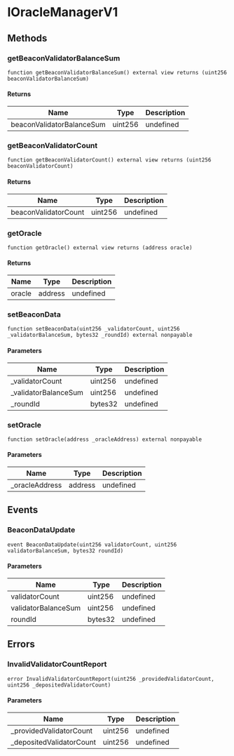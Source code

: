 # IOracleManagerV1









## Methods

### getBeaconValidatorBalanceSum

```solidity
function getBeaconValidatorBalanceSum() external view returns (uint256 beaconValidatorBalanceSum)
```






#### Returns

| Name | Type | Description |
|---|---|---|
| beaconValidatorBalanceSum | uint256 | undefined |

### getBeaconValidatorCount

```solidity
function getBeaconValidatorCount() external view returns (uint256 beaconValidatorCount)
```






#### Returns

| Name | Type | Description |
|---|---|---|
| beaconValidatorCount | uint256 | undefined |

### getOracle

```solidity
function getOracle() external view returns (address oracle)
```






#### Returns

| Name | Type | Description |
|---|---|---|
| oracle | address | undefined |

### setBeaconData

```solidity
function setBeaconData(uint256 _validatorCount, uint256 _validatorBalanceSum, bytes32 _roundId) external nonpayable
```





#### Parameters

| Name | Type | Description |
|---|---|---|
| _validatorCount | uint256 | undefined |
| _validatorBalanceSum | uint256 | undefined |
| _roundId | bytes32 | undefined |

### setOracle

```solidity
function setOracle(address _oracleAddress) external nonpayable
```





#### Parameters

| Name | Type | Description |
|---|---|---|
| _oracleAddress | address | undefined |



## Events

### BeaconDataUpdate

```solidity
event BeaconDataUpdate(uint256 validatorCount, uint256 validatorBalanceSum, bytes32 roundId)
```





#### Parameters

| Name | Type | Description |
|---|---|---|
| validatorCount  | uint256 | undefined |
| validatorBalanceSum  | uint256 | undefined |
| roundId  | bytes32 | undefined |



## Errors

### InvalidValidatorCountReport

```solidity
error InvalidValidatorCountReport(uint256 _providedValidatorCount, uint256 _depositedValidatorCount)
```





#### Parameters

| Name | Type | Description |
|---|---|---|
| _providedValidatorCount | uint256 | undefined |
| _depositedValidatorCount | uint256 | undefined |


